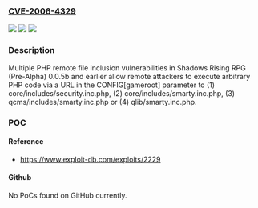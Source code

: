 ### [CVE-2006-4329](https://cve.mitre.org/cgi-bin/cvename.cgi?name=CVE-2006-4329)
![](https://img.shields.io/static/v1?label=Product&message=n%2Fa&color=blue)
![](https://img.shields.io/static/v1?label=Version&message=n%2Fa&color=blue)
![](https://img.shields.io/static/v1?label=Vulnerability&message=n%2Fa&color=brighgreen)

### Description

Multiple PHP remote file inclusion vulnerabilities in Shadows Rising RPG (Pre-Alpha) 0.0.5b and earlier allow remote attackers to execute arbitrary PHP code via a URL in the CONFIG[gameroot] parameter to (1) core/includes/security.inc.php, (2) core/includes/smarty.inc.php, (3) qcms/includes/smarty.inc.php or (4) qlib/smarty.inc.php.

### POC

#### Reference
- https://www.exploit-db.com/exploits/2229

#### Github
No PoCs found on GitHub currently.

